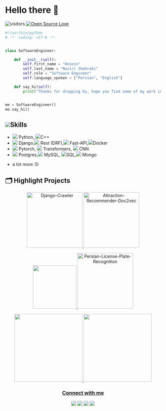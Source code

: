 # Hello there 👋

![visitors](https://visitor-badge.laobi.icu/badge?page_id=HoseinNasiriShahraki.HoseinNasiriShahraki)
[![Open Source Love](https://badges.frapsoft.com/os/v1/open-source.svg?v=102)](https://github.com/ellerbrock/open-source-badge/)

```python
#!/usr/bin/python
# -*- coding: utf-8 -*-


class SoftwareEngineer:

    def __init__(self):
        self.first_name = "Hosein"
        self.last_name = "Nasiri Shahraki"
        self.role = "Software Engineer"
        self.language_spoken = ["Persian", "English"]

    def say_hi(self):
        print("Thanks for dropping by, hope you find some of my work interesting.")


me = SoftwareEngineer()
me.say_hi()
```


## <img src="https://img.icons8.com/?size=58&id=6MP1kA74ozKg&format=png&color=000000">Skills
- <img src="https://img.icons8.com/?size=24&id=pIJdjOoL6KfU&format=png&color=000000"> Python, <img src="https://img.icons8.com/?size=24&id=nBKHe4Tn9k59&format=png&color=000000">C++
- <img src="https://img.icons8.com/?size=20&id=qc3TyHJPxEoH&format=png&color=000000"> Django,<img src="https://img.icons8.com/?size=20&id=rCXEa92ZGhRc&format=png&color=000000"> Rest (DRF),<img src="https://img.icons8.com/?size=20&id=55190&format=png&color=000000"> Fast-API,<img src="https://img.icons8.com/?size=20&id=TkG10j-DmXkU&format=png&color=000000">Docker
- <img src="https://img.icons8.com/?size=20&id=jH4BpkMnRrU5&format=png&color=000000"/> Pytorch, <img src="https://img.icons8.com/?size=20&id=K8PRHAU22SVK&format=png&color=000000"> Transformers, <img src="https://img.icons8.com/?size=20&id=1TO5ntxsVxDh&format=png&color=000000"/> CNN 
- <img src="https://img.icons8.com/?size=20&id=dUPqiVW9GF2O&format=png&color=000000"> Postgres,<img src="https://img.icons8.com/?size=20&id=8httoRHg3Sbt&format=png&color=000000"> MySQL, <img src="https://img.icons8.com/?size=20&id=42904&format=png&color=000000">SQL,<img src="https://img.icons8.com/?size=20&id=bosfpvRzNOG8&format=png&color=000000"> Mongo 
+ a lot more :D



## 🗂️ Highlight Projects

<p align="center">
  <a href="https://github.com/pixend-team/Django-Crawler">
    <img height="180" src="https://github-readme-stats.vercel.app/api/pin/?username=pixend-team&repo=Django-Crawler&show_icons=true&line_height=27&title_color=6aa6f8&text_color=8a919a&icon_color=6aa6f8&bg_color=22272e" alt="Django-Crawler" />
  </a>
  <a href="https://github.com/HoseinNasiriShahraki/Attraction-Recommender-Doc2vec">
    <img height="180" src="https://github-readme-stats.vercel.app/api/pin/?username=HoseinNasiriShahraki&repo=Attraction-Recommender-Doc2vec&show_icons=true&line_height=27&title_color=6aa6f8&text_color=8a919a&icon_color=6aa6f8&bg_color=22272e" alt="Attraction-Recommender-Doc2vec"/>
</a>
</p>

<p align="center">
  <a href="https://github.com/HoseinNasiriShahraki/Speed-Estimation-Yolo">
    <img height="140" src="https://github-readme-stats.vercel.app/api/pin/?username=HoseinNasiriShahraki&repo=Speed-Estimation-Yolo&show_icons=true&line_height=27&title_color=6aa6f8&text_color=8a919a&icon_color=6aa6f8&bg_color=22272e" />
  </a>
  <a href="https://github.com/HoseinNasiriShahraki/Persian-License-Plate-Recognition">
    <img height="180" src="https://github-readme-stats.vercel.app/api/pin/?username=HoseinNasiriShahraki&repo=Persian-License-Plate-Recognition&show_icons=true&line_height=27&title_color=6aa6f8&text_color=8a919a&icon_color=6aa6f8&bg_color=22272e" alt="Persian-License-Plate-Recognition"/>
</a>
</p>




<div align="center">
  <a href="https://github.com/HoseinNasiriShahraki">
  <img height="220em" src="https://github-readme-stats.vercel.app/api?username=HoseinNasiriShahraki&show_icons=true&include_all_commits=true&count_private=true"/>
  <img height="220em" src="https://github-readme-stats.vercel.app/api/top-langs/?username=HoseinNasiriShahraki&layout=compact&langs_count=100"/>
</div>

<!-- Social media icons -->

<h3 align="center">Connect with me</h3>


<p align="center">
  <a href= "https://www.linkedin.com/in/hosein-nasiri-shahraki"><img src="https://img.icons8.com/?size=100&id=60ZV_wYC0BM2&format=png&color=000000"/></a>
  <a href= "https://outlook.com/hosein.nasiri@outlook.com"><img src="https://img.icons8.com/?size=100&id=CXYJjRfKlwI9&format=png&color=000000"/></a>
  <a href= "t.me/OkNotOkComputer"><img src="https://img.icons8.com/?size=100&id=jZ1z64hEYYLW&format=png&color=000000"/></a>
  <a href= "https://discordapp.com/users/705282609982472343"><img src="https://img.icons8.com/?size=100&id=9J9mwdLXxKpa&format=png&color=000000"></a>
<!--   <a href= "https://signal.org"><img src="https://img.icons8.com/color/48/000000/signal-app.png"/></a> -->
<!--   <a href= "https://www.youtube.com/channel/UCj_aGuryykHGnmFXHa5kzLQ"><img src="https://img.icons8.com/dusk/48/000000/youtube--v2.png"/></a> -->
</p>

<!-- Stats -->

